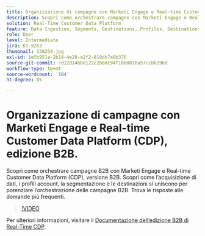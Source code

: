 ```yaml
---
title: Organizzazione di campagne con Marketi Engage e Real-time Customer Data Platform, edizione B2B
description: Scopri come orchestrare campagne con Marketi Engage e Real-time Customer Data Platform (CDP), edizione B2B.
solution: Real-Time Customer Data Platform
feature: Data Ingestion, Segments, Destinations, Profiles, Destinations
role: User
level: Intermediate
jira: KT-9263
thumbnail: 338254.jpg
exl-id: 1e5b951a-2b14-4e28-a2f2-818db7a8b376
source-git-commit: cd12d146be122c2b0dc94f1b60816a57ccbb296d
workflow-type: tm+mt
source-wordcount: '104'
ht-degree: 0%

---
```


# Organizzazione di campagne con Marketi Engage e Real-time Customer Data Platform (CDP), edizione B2B.

Scopri come orchestrare campagne B2B con Marketi Engage e Real-time Customer Data Platform (CDP), versione B2B. Scopri come l’acquisizione di dati, i profili account, la segmentazione e le destinazioni si uniscono per potenziare l’orchestrazione delle campagne B2B. Trova le risposte alle domande più frequenti.

>[!VIDEO](https://video.tv.adobe.com/v/338254?quality=12&learn=on)

Per ulteriori informazioni, visitare il [Documentazione dell’edizione B2B di Real-Time CDP](https://experienceleague.adobe.com/docs/experience-platform/rtcdp/b2b-overview.html).
